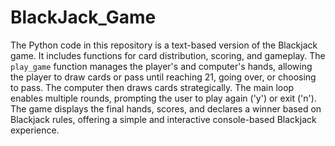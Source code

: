 # BlackJack_Game
The Python code in this repository is a text-based version of the Blackjack game. It includes functions for card distribution, scoring, and gameplay. The `play_game` function manages the player's and computer's hands, allowing the player to draw cards or pass until reaching 21, going over, or choosing to pass. The computer then draws cards strategically. The main loop enables multiple rounds, prompting the user to play again ('y') or exit ('n'). The game displays the final hands, scores, and declares a winner based on Blackjack rules, offering a simple and interactive console-based Blackjack experience.
